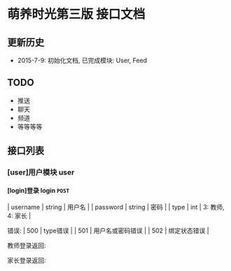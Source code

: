 # 萌养时光第三版 接口文档

## 更新历史
* 2015-7-9: 初始化文档, 已完成模块: User, Feed

## TODO
* 推送
* 聊天
* 频道
* 等等等等

## 接口列表

### [user]用户模块 user

#### [login]登录 login `POST`

| username | string | 用户名 |
| password | string | 密码 |
| type | int | 3: 教师, 4: 家长 |

错误:
| 500 | type错误 |
| 501 | 用户名或密码错误 |
| 502 | 绑定状态错误 |

教师登录返回:

家长登录返回:

